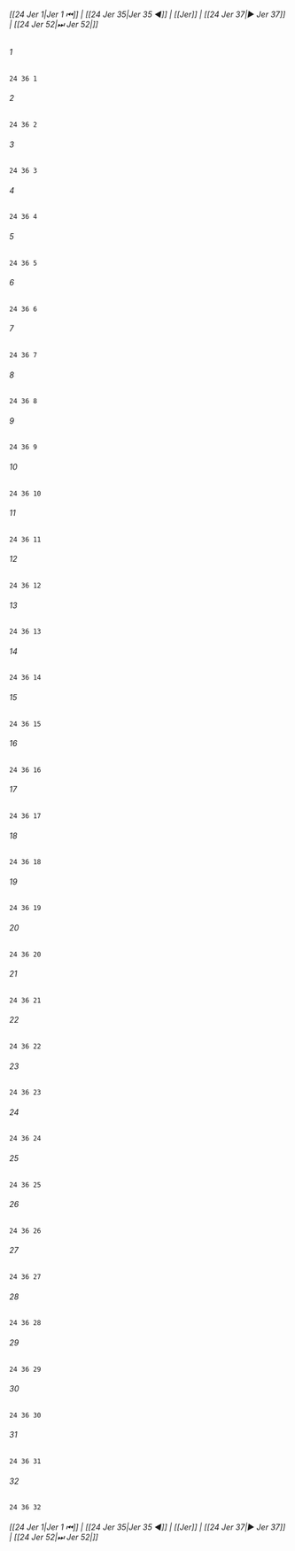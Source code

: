 
###### [[24 Jer 1|Jer 1 ⏮]] | [[24 Jer 35|Jer 35 ◀]] | [[Jer]] | [[24 Jer 37|▶ Jer 37]] | [[24 Jer 52|⏭ Jer 52|]]

###### 1
``` verse
24 36 1 
```
###### 2
``` verse
24 36 2 
```
###### 3
``` verse
24 36 3 
```
###### 4
``` verse
24 36 4 
```
###### 5
``` verse
24 36 5 
```
###### 6
``` verse
24 36 6 
```
###### 7
``` verse
24 36 7 
```
###### 8
``` verse
24 36 8 
```
###### 9
``` verse
24 36 9 
```
###### 10
``` verse
24 36 10 
```
###### 11
``` verse
24 36 11 
```
###### 12
``` verse
24 36 12 
```
###### 13
``` verse
24 36 13 
```
###### 14
``` verse
24 36 14 
```
###### 15
``` verse
24 36 15 
```
###### 16
``` verse
24 36 16 
```
###### 17
``` verse
24 36 17 
```
###### 18
``` verse
24 36 18 
```
###### 19
``` verse
24 36 19 
```
###### 20
``` verse
24 36 20 
```
###### 21
``` verse
24 36 21 
```
###### 22
``` verse
24 36 22 
```
###### 23
``` verse
24 36 23 
```
###### 24
``` verse
24 36 24 
```
###### 25
``` verse
24 36 25 
```
###### 26
``` verse
24 36 26 
```
###### 27
``` verse
24 36 27 
```
###### 28
``` verse
24 36 28 
```
###### 29
``` verse
24 36 29 
```
###### 30
``` verse
24 36 30 
```
###### 31
``` verse
24 36 31 
```
###### 32
``` verse
24 36 32 
```

###### [[24 Jer 1|Jer 1 ⏮]] | [[24 Jer 35|Jer 35 ◀]] | [[Jer]] | [[24 Jer 37|▶ Jer 37]] | [[24 Jer 52|⏭ Jer 52|]]


